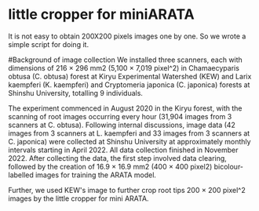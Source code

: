 # little cropper for miniARATA
It is not easy to obtain 200X200 pixels images one by one. So we wrote a simple script for doing it.

#Background of image collection
We installed three scanners, each with dimensions of 216 × 296 mm2 (5,100 × 7,019 pixel^2) in Chamaecyparis obtusa (C. obtusa) forest at Kiryu Experimental Watershed (KEW) and Larix kaempferi (K. kaempferi) and Cryptomeria japonica (C. japonica) forests at Shinshu University, totalling 9 individuals.

The experiment commenced in August 2020 in the Kiryu forest, with the scanning of root images occurring every hour (31,904 images from 3 scanners at C. obtusa). 
Following internal discussions, image data (42 images from 3 scanners at L. kaempferi and 33 images from 3 scanners at C. japonica) were collected at Shinshu University at approximately monthly intervals starting in April 2022. 
All data collection finished in November 2022. After collecting the data, the first step involved data clearing, followed by the creation of 16.9 × 16.9 mm2 (400 × 400 pixel2) bicolour-labelled images for training the ARATA model.

Further, we used KEW's image to further crop root tips 200 × 200 pixel^2 images by the little cropper for mini ARATA.
